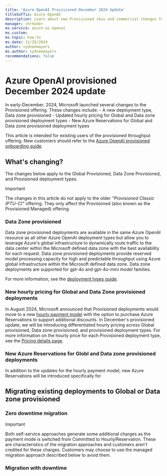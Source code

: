 ```yaml
---
title: 'Azure OpenAI Provisioned December 2024 Update'
titleSuffix: Azure OpenAI
description: Learn about new Provisioned skus and commercial changes for Provisioned offers
manager: chrhoder
ms.service: azure-ai-openai
ms.custom:
ms.topic: how-to
ms.date: 11/25/2024
author: sydneemayers
ms.author: sydneemayers
recommendations: false
---
```

# Azure OpenAI provisioned December 2024 update 

In early-December, 2024, Microsoft launched several changes to the Provisioned offering. These changes include:
    - A new deployment type, Data zone provisioned
    - Updated hourly pricing for Global and Data zone provisioned deployment types
    - New Azure Reservations for Global and Data zone provisioned deployment types

This article is intended for existing users of the provisioned throughput offering. New customers should refer to the [Azure OpenAI provisioned onboarding guide](../how-to/provisioned-throughput-onboarding.md).

## What's changing?

The changes below apply to the Global Provisioned, Data Zone Provisioned, and Provisioned deployment types.

> [!IMPORTANT]
> The changes in this article do not apply to the older *"Provisioned Classic (PTU-C)"* offering. They only affect the Provisioned (also known as the Provisioned Managed) offering.

### Data Zone provisioned
Data zone provisioned deployments are available in the same Azure OpenAI resource as all other Azure OpenAI deployment types but allow you to leverage Azure's global infrastructure to dynamically route traffic to the data center within the Microsoft defined data zone with the best availability for each request. Data zone provisioned deployments provide reserved model processing capacity for high and predictable throughput using Azure global infrastructure within the Microsoft defined data zone. Data zone deployments are supported for gpt-4o and gpt-4o-mini model families. 

For more information, see the [deployment types guide](https://aka.ms/aoai/docs/deployment-types).

### New hourly pricing for Global and Data Zone provisioned deployments
In August 2024, Microsoft announced that Provisioned deployments would move to a new [hourly payment model](./provisioned-migration.md) with the option to purchase Azure Reservations to support additional discounts. In December's provisioned update, we will be introducing differentiated hourly pricing across Global provisioned, Data zone provisioned, and provisioned deployment types. For more information on the hourly price for each Provisioned deployment type, see the [Pricing details page](https://azure.microsoft.com/en-us/pricing/details/cognitive-services/openai-service/). 

### New Azure Reservations for Globl and Data zone provisioned deployments
In addition to the updates for the hourly payment model, new Azure Reservations will be introduced specifically for 

## Migrating existing deployments to Global or Data zone provisioned


### Zero downtime migration 

> [!IMPORTANT]
> Both self-service approaches generate some additional charges as the payment mode is switched from Committed to Hourly/Reservation.  These are characteristics of the migration approaches and customers aren't credited for these charges.  Customers may choose to use the managed migration approach described below to avoid them.

### Migration with downtime 


